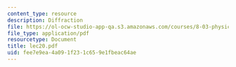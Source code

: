 ```yaml
---
content_type: resource
description: Diffraction
file: https://ol-ocw-studio-app-qa.s3.amazonaws.com/courses/8-03-physics-iii-spring-2003/fee7e9ea4a091f231c659e1fbeac64ae_lec20.pdf
file_type: application/pdf
resourcetype: Document
title: lec20.pdf
uid: fee7e9ea-4a09-1f23-1c65-9e1fbeac64ae
---
```

